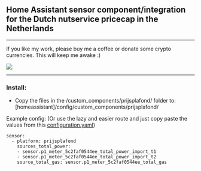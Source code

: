 ## Home Assistant sensor component/integration for the Dutch nutservice pricecap in the Netherlands

- - -

If you like my work, please buy me a coffee or donate some crypto currencies. This will keep me awake :)

<a href="https://www.buymeacoffee.com/devsnow" target="_blank"><img src="https://www.buymeacoffee.com/assets/img/custom_images/orange_img.png"></a>

- - -

### Install:
- Copy the files in the /custom_components/prijsplafond/ folder to: [homeassistant]/config/custom_components/prijsplafond/

Example config:
(Or use the lazy and easier route and just copy paste the values from this [configuration.yaml](https://github.com/rbrink/Home-Assistant-Prijsplafond/blob/main/example/configuration.yaml))
```Configuration.yaml:
sensor:
  - platform: prijsplafond
    sources_total_power:
    - sensor.p1_meter_5c2faf0544ee_total_power_import_t1
    - sensor.p1_meter_5c2faf0544ee_total_power_import_t2
    source_total_gas: sensor.p1_meter_5c2faf0544ee_total_gas
```